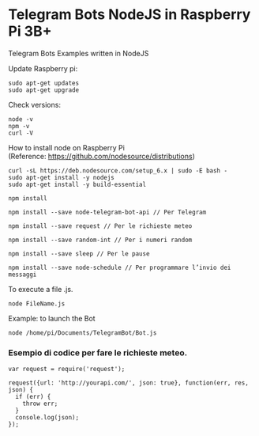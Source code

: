 # Telegram Bots NodeJS in Raspberry Pi 3B+
Telegram Bots Examples written in NodeJS  

Update Raspberry pi:  
~~~~
sudo apt-get updates
sudo apt-get upgrade
~~~~
Check versions:  
~~~~
node -v
npm -v
curl -V
~~~~

How to install node on Raspberry Pi  
(Reference: https://github.com/nodesource/distributions)
~~~~
curl -sL https://deb.nodesource.com/setup_6.x | sudo -E bash -
sudo apt-get install -y nodejs
sudo apt-get install -y build-essential

npm install

npm install --save node-telegram-bot-api // Per Telegram

npm install --save request // Per le richieste meteo

npm install --save random-int // Per i numeri random

npm install --save sleep // Per le pause

npm install --save node-schedule // Per programmare l’invio dei messaggi

~~~~
To execute a file .js. 
~~~~
node FileName.js
~~~~
Example: to launch the Bot  
~~~~
node /home/pi/Documents/TelegramBot/Bot.js
~~~~

### Esempio di codice per fare le richieste meteo.
~~~~
var request = require('request');

request({url: 'http://yourapi.com/', json: true}, function(err, res, json) {
  if (err) {
    throw err;
  }
  console.log(json);
});
~~~~
